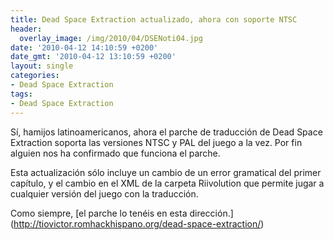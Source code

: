 ```yaml
---
title: Dead Space Extraction actualizado, ahora con soporte NTSC
header:
  overlay_image: /img/2010/04/DSENoti04.jpg
date: '2010-04-12 14:10:59 +0200'
date_gmt: '2010-04-12 13:10:59 +0200'
layout: single
categories:
- Dead Space Extraction
tags:
- Dead Space Extraction
---
```

Sí, hamijos latinoamericanos, ahora el parche de traducción de Dead Space 
Extraction soporta las versiones NTSC y PAL del juego a la vez. Por fin
 alguien nos ha confirmado que funciona el parche.

Esta actualización sólo incluye un cambio de un error gramatical del primer 
capítulo, y el cambio en el XML de la carpeta Riivolution que permite jugar 
a cualquier versión del juego con la traducción.

Como siempre, [el parche lo tenéis en esta dirección.]
(http://tiovictor.romhackhispano.org/dead-space-extraction/)
